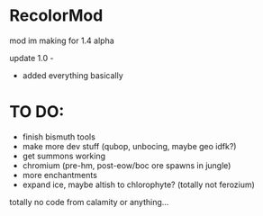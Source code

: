 # RecolorMod
mod im making for 1.4 alpha


update 1.0 -

 * added everything basically

# TO DO:
 * finish bismuth tools
 * make more dev stuff (qubop, unbocing, maybe geo idfk?)
 * get summons working
 * chromium (pre-hm, post-eow/boc ore spawns in jungle)
 * more enchantments
 * expand ice, maybe altish to chlorophyte? (totally not ferozium)



totally no code from calamity or anything...
